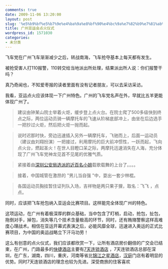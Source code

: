 ```yaml
---
comments: true
date: 2009-11-06 13:20:00
layout: post
slug: '%e5%b9%bf%e5%b7%9e%e4%ba%9a%e8%bf%90%e4%bc%9a%e7%82%b9%e7%81%ab%e4%bb%aa%e5%bc%8f'
title: 广州亚运会点火仪式
wordpress_id: 1571030
categories:
- 未分类
---
```


飞车党在广州飞车渐渐减少之后，转战南海，飞车抢夺基本上每天都有发生。


被抢受害人打110报警，110转交给当地派出所处理，结果派出所人说：你们报警干吗？




真乃奇闻也，不知爱枣报的读者里面有没有记者朋友，可以去采访采访。




我看，亚运点火应该体现一下广州特色。广州的飞车党名声在外，早就比五羊更能体现广州了。




> 

> 
> 建议由钟某山院士举着火炬，缓步登上点火台。在院士爬了500多级快到终点之际，两位运动员骑一辆摩托车的飞速从阶梯底部冲上，由坐在后边选手一把抄过火炬，然后把火炬一抛而起。
> 
> 

> 
> 说时迟那时快，旁边迅速插入另外一辆摩托车，飞驰而上，后面一运动员（建议由刘翔扮演）一把接过，利用摩托的巨大前冲惯性，一跃而起，飞向点火台，燃起圣火！在世人目瞪口呆之际，两摩托迅速消失在人海，充分体现了广州飞车党神龙见首不见尾的优雅气质。
> 
> 

> 
> 紧接着由[深圳公安局选派的近百名小姐](http://society.people.com.cn/GB/8217/75496/index.html)载歌载舞的上台了。。。。
> 
> 

> 
> 接着，中国城管在激昂的 "男儿当自强 "中，耍出一套少林棍。
> 
> 

> 
> 各国运动员胸挂暂住证列队入场，吉祥物是两只果子狸，取名：飞飞 ，点点。
> 
> 





同时，应该把飞车抢包纳入亚运会比赛项目。这样能完全体现广州的特色。




这项运动，在广州有着极深厚的群众基础，当中包含了盯梢，启动，抢包，扯包，拖倒对手，掉包，消失等几个技术含量极高的环节，同时，还有贿赂警察这样高难度心理战术。相信在亚运开幕式表演之后，必能风靡全球，迅速进入奥运的正式比赛项目，为中国的奥运战略立下汗马功劳！




这么有创意的点火仪式，我们应该都欣赏一下，让所有酒店房价翻倍的广交会已结束，在广州，门路最多的[快捷酒店](http://www.4006729400.com/inn/)主要有[7天连锁酒店](http://www.7days-inns.cn/GuangZhou/) ，7天连锁酒店总部在深圳，在广东，湖南，四川，重庆，河南等省比[锦江之星酒店](http://www.jinjianginnhotel.cn/)，[汉庭](http://www.hantinginn.cn/)门店有着明显的优势。同时7天连锁酒店的理念也较为先进。深受商旅的住客喜欢  

